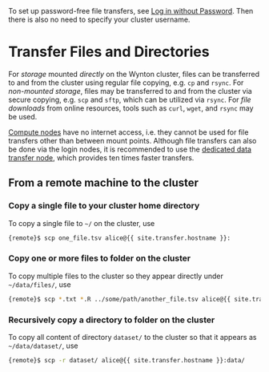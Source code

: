 <div class="alert alert-info" role="alert">
To set up password-free file transfers, see <a href="{{ '/howto/log-in-without-pwd.html' | relative_url }}">Log in without Password</a>.  Then there is also no need to specify your cluster username.
</div>


# Transfer Files and Directories

For _storage_ mounted _directly_ on the Wynton cluster, files can be transferred to and from the cluster using regular file copying, e.g. `cp` and `rsync`.
For _non-mounted storage_, files may be transferred to and from the cluster via secure copying, e.g. `scp` and `sftp`, which can be utilized via `rsync`.
For _file downloads_ from online resources, tools such as `curl`, `wget`, and `rsync` may be used.

<div class="alert alert-warning" role="alert">
<a href="{{ '/about/specs.html#compute-nodes' | relative_url }}">Compute nodes</a> have no internet access, i.e. they cannot be used for file transfers other than between mount points.  Although file transfers can also be done via the login nodes, it is recommended to use the <a href="{{ '/about/specs.html#data-transfer-nodes' | relative_url }}">dedicated data transfer node</a>, which provides ten times faster transfers.
</div>


## From a remote machine to the cluster

### Copy a single file to your cluster home directory

To copy a single file to `~/` on the cluster, use
```sh
{remote}$ scp one_file.tsv alice@{{ site.transfer.hostname }}:
```

### Copy one or more files to folder on the cluster

To copy multiple files to the cluster so they appear directly under `~/data/files/`, use
```sh
{remote}$ scp *.txt *.R ../some/path/another_file.tsv alice@{{ site.transfer.hostname }}:data/files/
```

### Recursively copy a directory to folder on the cluster

To copy all content of directory `dataset/` to the cluster so that it appears as `~/data/dataset/`, use
```sh
{remote}$ scp -r dataset/ alice@{{ site.transfer.hostname }}:data/
```
